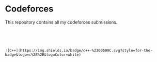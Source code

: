 ﻿# Codeforces


This repository contains all my codeforces submissions.

<br>
<br>
<br>


	![C++](https://img.shields.io/badge/c++-%2300599C.svg?style=for-the-badge&logo=c%2B%2B&logoColor=white)
